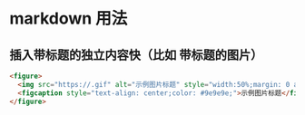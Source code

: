 # markdown 用法

## 插入带标题的独立内容快（比如 带标题的图片）

```html
<figure>
  <img src="https://.gif" alt="示例图片标题" style="width:50%;margin: 0 auto;">
  <figcaption style="text-align: center;color: #9e9e9e;">示例图片标题</figcaption>
</figure>
```
